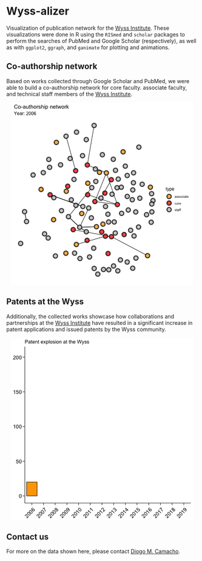 # Wyss-alizer

Visualization of publication network for the [Wyss Institute](http://www.wyss.harvard.edu). These visualizations were done in R using the `RISmed` and `scholar` packages to perform the searches of PubMed and Google Scholar (respectively), as well as with `ggplot2`, `ggraph`, and `ganimate` for plotting and animations.


## Co-authorship network
Based on works collected through Google Scholar and PubMed, we were able to build a co-authorship network for core faculty. associate faculty, and technical staff members of the [Wyss Institute](http://www.wyss.harvard.edu).

<span style="display:block;text-align:center">![Patents-wyss](res/2019-11-11_coauthorship-whitebg.gif)</span>


## Patents at the Wyss
Additionally, the collected works showcase how collaborations and partnerships at the [Wyss Institute](http://www.wyss.harvard.edu) have resulted in a significant increase in patent applications and issued patents by the Wyss community.

<span style="display:block;text-align:center">![Patents-wyss](res/2019-11-11_animation-patent-explosion-whitebg.gif)</span>

## Contact us
For more on the data shown here, please contact [Diogo M. Camacho](mailto:diogo.camacho@wyss.harvard.edu).
